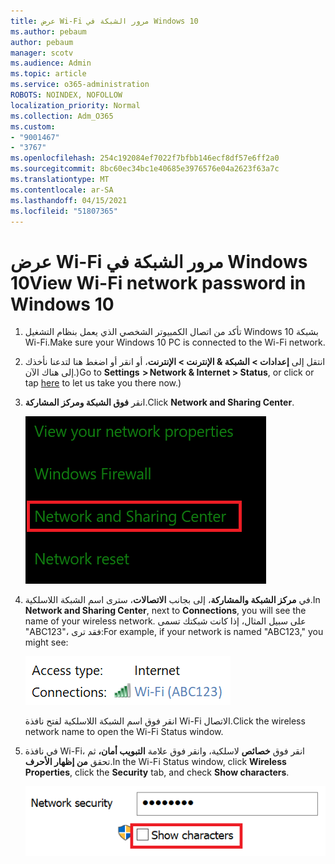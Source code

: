 ```yaml
---
title: عرض Wi-Fi مرور الشبكة في Windows 10
ms.author: pebaum
author: pebaum
manager: scotv
ms.audience: Admin
ms.topic: article
ms.service: o365-administration
ROBOTS: NOINDEX, NOFOLLOW
localization_priority: Normal
ms.collection: Adm_O365
ms.custom:
- "9001467"
- "3767"
ms.openlocfilehash: 254c192084ef7022f7bfbb146ecf8df57e6ff2a0
ms.sourcegitcommit: 8bc60ec34bc1e40685e3976576e04a2623f63a7c
ms.translationtype: MT
ms.contentlocale: ar-SA
ms.lasthandoff: 04/15/2021
ms.locfileid: "51807365"
---
```

# <a name="view-wi-fi-network-password-in-windows-10"></a><span data-ttu-id="a0fa2-102">عرض Wi-Fi مرور الشبكة في Windows 10</span><span class="sxs-lookup"><span data-stu-id="a0fa2-102">View Wi-Fi network password in Windows 10</span></span>

1. <span data-ttu-id="a0fa2-103">تأكد من اتصال الكمبيوتر الشخصي الذي يعمل بنظام التشغيل Windows 10 بشبكة Wi-Fi.</span><span class="sxs-lookup"><span data-stu-id="a0fa2-103">Make sure your Windows 10 PC is connected to the Wi-Fi network.</span></span>

2. <span data-ttu-id="a0fa2-104">انتقل إلى **إعدادات > الشبكة & الإنترنت > الإنترنت**، أو انقر [](ms-settings:network?activationSource=GetHelp) أو اضغط هنا لتدعنا نأخذك إلى هناك الآن.)</span><span class="sxs-lookup"><span data-stu-id="a0fa2-104">Go to **Settings  > Network & Internet  > Status**, or click or tap [here](ms-settings:network?activationSource=GetHelp) to let us take you there now.)</span></span>

3. <span data-ttu-id="a0fa2-105">انقر **فوق الشبكة ومركز المشاركة**.</span><span class="sxs-lookup"><span data-stu-id="a0fa2-105">Click **Network and Sharing Center**.</span></span>

    ![مركز الشبكة والمشاركة.](media/network-sharing-center.png)

4. <span data-ttu-id="a0fa2-107">في **مركز الشبكة والمشاركة**، إلى بجانب **الاتصالات**، سترى اسم الشبكة اللاسلكية.</span><span class="sxs-lookup"><span data-stu-id="a0fa2-107">In **Network and Sharing Center**, next to **Connections**, you will see the name of your wireless network.</span></span> <span data-ttu-id="a0fa2-108">على سبيل المثال، إذا كانت شبكتك تسمى "ABC123"، فقد ترى:</span><span class="sxs-lookup"><span data-stu-id="a0fa2-108">For example, if your network is named "ABC123," you might see:</span></span>

    ![اتصالات الشبكة.](media/network-connections.png)

    <span data-ttu-id="a0fa2-110">انقر فوق اسم الشبكة اللاسلكية لفتح نافذة Wi-Fi الاتصال.</span><span class="sxs-lookup"><span data-stu-id="a0fa2-110">Click the wireless network name to open the Wi-Fi Status window.</span></span> 

5. <span data-ttu-id="a0fa2-111">في نافذة Wi-Fi، انقر فوق **خصائص** لاسلكية، وانقر فوق علامة **التبويب أمان،** ثم تحقق **من إظهار الأحرف**.</span><span class="sxs-lookup"><span data-stu-id="a0fa2-111">In the Wi-Fi Status window, click **Wireless Properties**, click the **Security** tab, and check **Show characters**.</span></span>

    ![إظهار Wi-Fi كلمة المرور.](media/show-password-characters.png)

